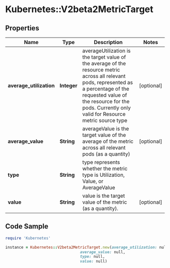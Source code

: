 # Kubernetes::V2beta2MetricTarget

## Properties

Name | Type | Description | Notes
------------ | ------------- | ------------- | -------------
**average_utilization** | **Integer** | averageUtilization is the target value of the average of the resource metric across all relevant pods, represented as a percentage of the requested value of the resource for the pods. Currently only valid for Resource metric source type | [optional] 
**average_value** | **String** | averageValue is the target value of the average of the metric across all relevant pods (as a quantity) | [optional] 
**type** | **String** | type represents whether the metric type is Utilization, Value, or AverageValue | 
**value** | **String** | value is the target value of the metric (as a quantity). | [optional] 

## Code Sample

```ruby
require 'Kubernetes'

instance = Kubernetes::V2beta2MetricTarget.new(average_utilization: null,
                                 average_value: null,
                                 type: null,
                                 value: null)
```


